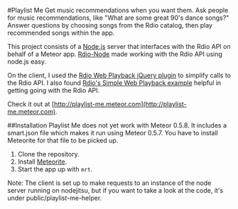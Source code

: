 #Playlist Me
Get music recommendations when you want them. Ask people for music recommendations, like "What are some great 90's dance songs?" Answer questions by choosing songs from the Rdio catalog, then play recommended songs within the app.

This project consists of a  [Node.js](https://github.com/joyent/node) server that interfaces with the Rdio API on behalf of a Meteor app. [Rdio-Node](https://github.com/monsur/rdio-node) made working with the Rdio API using node.js easy.

On the client, I used the [Rdio Web Playback jQuery plugin](https://github.com/ColemanFoley/jquery.rdio.js) to simplify calls to the Rdio API. I also found [Rdio's Simple Web Playback example](https://github.com/rdio/hello-web-playback) helpful in getting going with the Rdio API.

Check it out at [http://playlist-me.meteor.com](http://playlist-me.meteor.com).

##Installation
Playlist Me does not yet work with Meteor 0.5.8. It includes a smart.json file which makes it run using Meteor 0.5.7. You have to install Meteorite for that file to be picked up.

1. Clone the repository.
2. Install [Meteorite](https://github.com/oortcloud/meteorite).
2. Start the app up with `mrt`.

Note: The client is set up to make requests to an instance of the node server running on nodejitsu, but if you want to take a look at the code, it's under public/playlist-me-helper.
